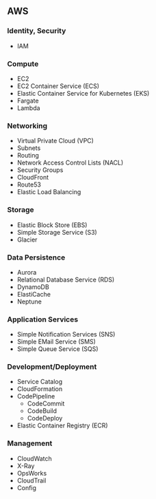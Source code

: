 ## AWS

### Identity, Security
- IAM

### Compute
- EC2
- EC2 Container Service (ECS)
- Elastic Container Service for Kubernetes (EKS)
- Fargate
- Lambda

### Networking
- Virtual Private Cloud (VPC)
- Subnets
- Routing
- Network Access Control Lists (NACL)
- Security Groups
- CloudFront
- Route53
- Elastic Load Balancing

### Storage
- Elastic Block Store (EBS)
- Simple Storage Service (S3)
- Glacier

### Data Persistence
- Aurora
- Relational Database Service (RDS)
- DynamoDB
- ElastiCache
- Neptune 

### Application Services
- Simple Notification Services (SNS)
- Simple EMail Service (SMS)
- Simple Queue Service (SQS)

### Development/Deployment
- Service Catalog
- CloudFormation
- CodePipeline
    - CodeCommit
    - CodeBuild
    - CodeDeploy
- Elastic Container Registry (ECR)

### Management 
- CloudWatch
- X-Ray
- OpsWorks
- CloudTrail
- Config
